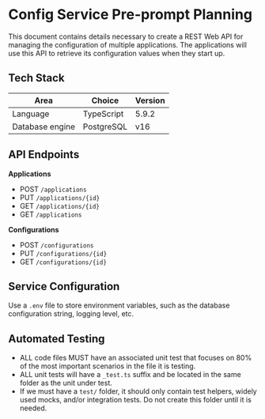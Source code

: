 # Config Service Pre-prompt Planning

This document contains details necessary to create a REST Web API for managing the configuration of multiple applications. The applications will use this API to retrieve its configuration values when they start up.

## Tech Stack

| Area                 | Choice     | Version |
|----------------------|------------|---------|
| Language             | TypeScript | 5.9.2   |
| Database engine      | PostgreSQL | v16     |

## API Endpoints

**Applications**
  - POST `/applications`
  - PUT `/applications/{id}`
  - GET `/applications/{id}`
  - GET `/applications`

**Configurations**
  - POST `/configurations`
  - PUT `/configurations/{id}`
  - GET `/configurations/{id}`

## Service Configuration

Use a `.env` file to store environment variables, such as the database configuration string, logging level, etc.

## Automated Testing

- ALL code files MUST have an associated unit test that focuses on 80% of the most important scenarios in the file it is testing.
- ALL unit tests will have a `_test.ts` suffix and be located in the same folder as the unit under test.
- If we must have a `test/` folder, it should only contain test helpers, widely used mocks, and/or integration tests. Do not create this folder until it is needed.